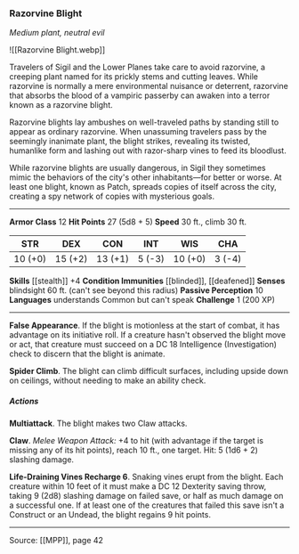 ### Razorvine Blight
_Medium plant, neutral evil_

![[Razorvine Blight.webp]]

Travelers of Sigil and the Lower Planes take care to avoid razorvine, a creeping plant named for its prickly stems and cutting leaves. While razorvine is normally a mere environmental nuisance or deterrent, razorvine that absorbs the blood of a vampiric passerby can awaken into a terror known as a razorvine blight.

Razorvine blights lay ambushes on well-traveled paths by standing still to appear as ordinary razorvine. When unassuming travelers pass by the seemingly inanimate plant, the blight strikes, revealing its twisted, humanlike form and lashing out with razor-sharp vines to feed its bloodlust.

While razorvine blights are usually dangerous, in Sigil they sometimes mimic the behaviors of the city's other inhabitants—for better or worse. At least one blight, known as Patch, spreads copies of itself across the city, creating a spy network of copies with mysterious goals.




---

**Armor Class** 12
**Hit Points** 27 (5d8 + 5)
**Speed** 30 ft., climb 30 ft.

| STR     | DEX     | CON     | INT     | WIS     | CHA     |
|---------|---------|---------|---------|---------|---------|
| 10 (+0) | 15 (+2) | 13 (+1) | 5 (-3) | 10 (+0) | 3 (-4) |

**Skills** [[stealth]] +4
**Condition Immunities** [[blinded]], [[deafened]]
**Senses** blindsight 60 ft. (can't see beyond this radius)
**Passive Perception** 10
**Languages** understands Common but can't speak
**Challenge** 1 (200 XP)

---

**False Appearance**. If the blight is motionless at the start of combat, it has advantage on its initiative roll. If a creature hasn't observed the blight move or act, that creature must succeed on a DC 18 Intelligence (Investigation) check to discern that the blight is animate.

**Spider Climb**. The blight can climb difficult surfaces, including upside down on ceilings, without needing to make an ability check.

##### Actions
**Multiattack**. The blight makes two Claw attacks.

**Claw**. _Melee Weapon Attack:_ +4 to hit (with advantage if the target is missing any of its hit points), reach 10 ft., one target. Hit: 5 (1d6 + 2) slashing damage.

**Life-Draining Vines Recharge 6**. Snaking vines erupt from the blight. Each creature within 10 feet of it must make a DC 12 Dexterity saving throw, taking 9 (2d8) slashing damage on failed save, or half as much damage on a successful one. If at least one of the creatures that failed this save isn't a Construct or an Undead, the blight regains 9 hit points.


---

Source: [[MPP]], page 42